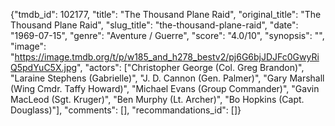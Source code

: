 {"tmdb_id": 102177, "title": "The Thousand Plane Raid", "original_title": "The Thousand Plane Raid", "slug_title": "the-thousand-plane-raid", "date": "1969-07-15", "genre": "Aventure / Guerre", "score": "4.0/10", "synopsis": "", "image": "https://image.tmdb.org/t/p/w185_and_h278_bestv2/pj6G6bjJDJFc0GwyRiQ5pdYuC5X.jpg", "actors": ["Christopher George (Col. Greg Brandon)", "Laraine Stephens (Gabrielle)", "J. D. Cannon (Gen. Palmer)", "Gary Marshall (Wing Cmdr. Taffy Howard)", "Michael Evans (Group Commander)", "Gavin MacLeod (Sgt. Kruger)", "Ben Murphy (Lt. Archer)", "Bo Hopkins (Capt. Douglass)"], "comments": [], "recommandations_id": []}